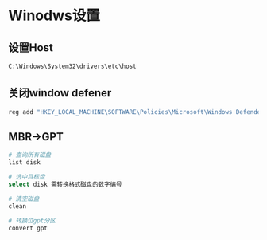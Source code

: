 <!--
 * @Description: 
 * @Version: 1.0
 * @Author: DaLao
 * @Email: dalao@xxx.com
 * @Date: 2022-07-06 20:08:07
 * @LastEditors: dalao
 * @LastEditTime: 2023-04-05 02:23:42
-->

# Winodws设置


## 设置Host

```sh
C:\Windows\System32\drivers\etc\host
```


## 关闭window defener


```sh
reg add "HKEY_LOCAL_MACHINE\SOFTWARE\Policies\Microsoft\Windows Defender" /v "DisableAntiSpyware" /d 1 /t REG_DWORD /f
```


## MBR->GPT


```sh
# 查询所有磁盘
list disk

# 选中目标盘
select disk 需转换格式磁盘的数字编号

# 清空磁盘
clean

# 转换位gpt分区
convert gpt
```
